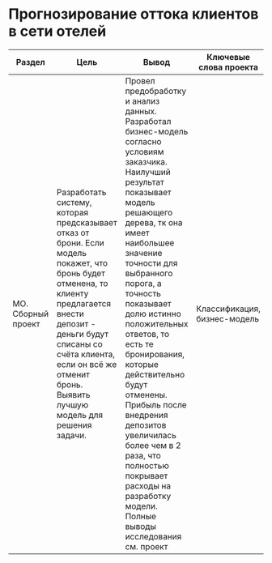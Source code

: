# Прогнозирование оттока клиентов в сети отелей

Раздел | Цель | Вывод | Ключевые слова проекта | Используемые библиотеки | Ключевые слова
------------- |----------------  | --------------- | ---------------- | ----------------------- | -----------------------
МО. Сборный проект | Разработать систему, которая предсказывает отказ от брони. Если модель покажет, что бронь будет отменена, то клиенту предлагается внести депозит - деньги будут списаны со счёта клиента, если он всё же отменит бронь. Выявить лучшую модель для решения задачи. | Провел предобработку и анализ данных. Разработал бизнес-модель согласно условиям заказчика.    Наилучший результат показывает модель решающего дерева, тк она имеет наибольшее значение точности для выбранного порога, а точность показывает долю истинно положительных ответов, то есть те бронирования, которые действительно будут отменены.     Прибыль после внедрения депозитов увеличилась более чем в 2 раза, что полностью покрывает расходы на разработку модели. Полные выводы исследования см. проект | Классификация, бизнес-модель  | `Python`, `Pandas`, `Numpy`, `Seaborn`, `Matplotlib`, `Scikit-learn` | -----------------------


